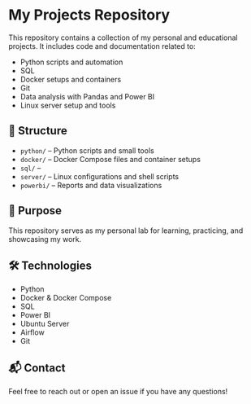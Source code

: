 # My Projects Repository

This repository contains a collection of my personal and educational projects. It includes code and documentation related to:

- Python scripts and automation
- SQL
- Docker setups and containers
- Git
- Data analysis with Pandas and Power BI
- Linux server setup and tools

## 📁 Structure

- `python/` – Python scripts and small tools
- `docker/` – Docker Compose files and container setups
- `sql/` – 
- `server/` – Linux configurations and shell scripts
- `powerbi/` – Reports and data visualizations

## 🚀 Purpose

This repository serves as my personal lab for learning, practicing, and showcasing my work.

## 🛠️ Technologies

- Python
- Docker & Docker Compose
- SQL
- Power BI
- Ubuntu Server
- Airflow
- Git

## 📬 Contact

Feel free to reach out or open an issue if you have any questions!

